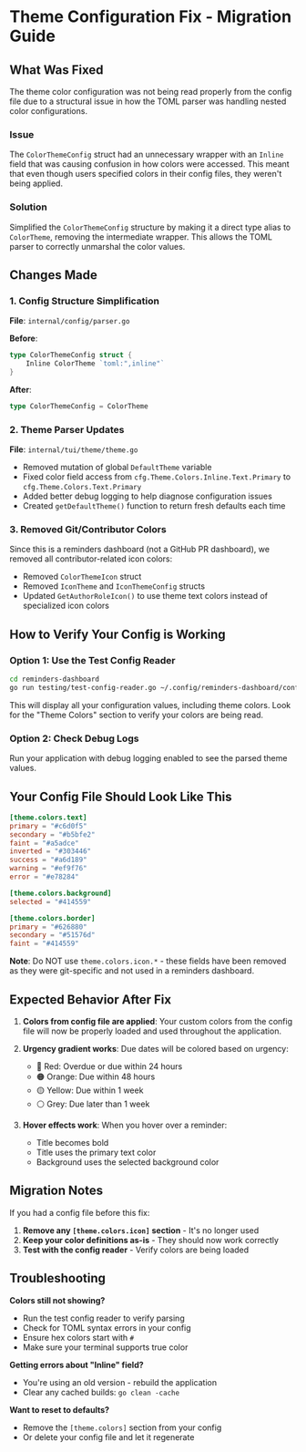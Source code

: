 # Theme Configuration Fix - Migration Guide

## What Was Fixed

The theme color configuration was not being read properly from the config file due to a structural issue in how the TOML parser was handling nested color configurations.

### Issue
The `ColorThemeConfig` struct had an unnecessary wrapper with an `Inline` field that was causing confusion in how colors were accessed. This meant that even though users specified colors in their config files, they weren't being applied.

### Solution
Simplified the `ColorThemeConfig` structure by making it a direct type alias to `ColorTheme`, removing the intermediate wrapper. This allows the TOML parser to correctly unmarshal the color values.

## Changes Made

### 1. Config Structure Simplification
**File**: `internal/config/parser.go`

**Before**:
```go
type ColorThemeConfig struct {
    Inline ColorTheme `toml:",inline"`
}
```

**After**:
```go
type ColorThemeConfig = ColorTheme
```

### 2. Theme Parser Updates
**File**: `internal/tui/theme/theme.go`

- Removed mutation of global `DefaultTheme` variable
- Fixed color field access from `cfg.Theme.Colors.Inline.Text.Primary` to `cfg.Theme.Colors.Text.Primary`
- Added better debug logging to help diagnose configuration issues
- Created `getDefaultTheme()` function to return fresh defaults each time

### 3. Removed Git/Contributor Colors
Since this is a reminders dashboard (not a GitHub PR dashboard), we removed all contributor-related icon colors:

- Removed `ColorThemeIcon` struct
- Removed `IconTheme` and `IconThemeConfig` structs
- Updated `GetAuthorRoleIcon()` to use theme text colors instead of specialized icon colors

## How to Verify Your Config is Working

### Option 1: Use the Test Config Reader
```bash
cd reminders-dashboard
go run testing/test-config-reader.go ~/.config/reminders-dashboard/config.toml
```

This will display all your configuration values, including theme colors. Look for the "Theme Colors" section to verify your colors are being read.

### Option 2: Check Debug Logs
Run your application with debug logging enabled to see the parsed theme values.

## Your Config File Should Look Like This

```toml
[theme.colors.text]
primary = "#c6d0f5"
secondary = "#b5bfe2"
faint = "#a5adce"
inverted = "#303446"
success = "#a6d189"
warning = "#ef9f76"
error = "#e78284"

[theme.colors.background]
selected = "#414559"

[theme.colors.border]
primary = "#626880"
secondary = "#51576d"
faint = "#414559"
```

**Note**: Do NOT use `theme.colors.icon.*` - these fields have been removed as they were git-specific and not used in a reminders dashboard.

## Expected Behavior After Fix

1. **Colors from config file are applied**: Your custom colors from the config file will now be properly loaded and used throughout the application.

2. **Urgency gradient works**: Due dates will be colored based on urgency:
   - 🔴 Red: Overdue or due within 24 hours
   - 🟠 Orange: Due within 48 hours
   - 🟡 Yellow: Due within 1 week
   - ⚪ Grey: Due later than 1 week

3. **Hover effects work**: When you hover over a reminder:
   - Title becomes bold
   - Title uses the primary text color
   - Background uses the selected background color

## Migration Notes

If you had a config file before this fix:

1. **Remove any `[theme.colors.icon]` section** - It's no longer used
2. **Keep your color definitions as-is** - They should now work correctly
3. **Test with the config reader** - Verify colors are being loaded

## Troubleshooting

**Colors still not showing?**
- Run the test config reader to verify parsing
- Check for TOML syntax errors in your config
- Ensure hex colors start with `#`
- Make sure your terminal supports true color

**Getting errors about "Inline" field?**
- You're using an old version - rebuild the application
- Clear any cached builds: `go clean -cache`

**Want to reset to defaults?**
- Remove the `[theme.colors]` section from your config
- Or delete your config file and let it regenerate